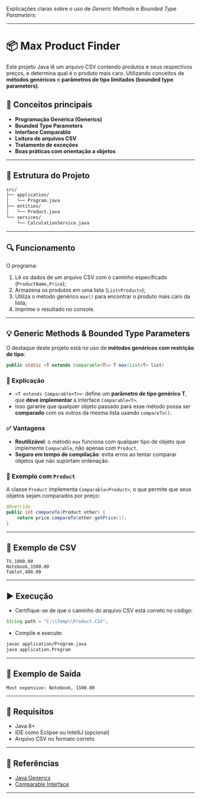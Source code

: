 Explicações claras sobre o uso de *Generic Methods* e *Bounded Type Parameters*:

---

# 📦 Max Product Finder

Este projeto Java lê um arquivo CSV contendo produtos e seus respectivos preços, e determina qual é o produto mais caro.
Utilizando conceitos de **métodos genéricos** e **parâmetros de tipo limitados (bounded type parameters)**.

## 🧠 Conceitos principais

- **Programação Genérica (Generics)**
- **Bounded Type Parameters**
- **Interface Comparable**
- **Leitura de arquivos CSV**
- **Tratamento de exceções**
- **Boas práticas com orientação a objetos**

---

## 📂 Estrutura do Projeto

```bash
src/
├── application/
│   └── Program.java
├── entities/
│   └── Product.java
└── services/
    └── CalculationService.java
```

---

## 🔍 Funcionamento

O programa:

1. Lê os dados de um arquivo CSV com o caminho especificado (`ProductName,Price`);
2. Armazena os produtos em uma lista (`List<Product>`);
3. Utiliza o método genérico `max()` para encontrar o produto mais caro da lista;
4. Imprime o resultado no console.

---

## 💡 Generic Methods & Bounded Type Parameters

O destaque deste projeto está no uso de **métodos genéricos com restrição de tipo**:

```java
public static <T extends Comparable<T>> T max(List<T> list)
```

### 🧾 Explicação

- `<T extends Comparable<T>>`: define um **parâmetro de tipo genérico T**, que **deve implementar** a interface `Comparable<T>`.
- Isso garante que qualquer objeto passado para esse método possa ser **comparado** com os outros da mesma lista usando `compareTo()`.

### ✅ Vantagens

- **Reutilizável**: o método `max` funciona com qualquer tipo de objeto que implemente `Comparable`, não apenas com `Product`.
- **Seguro em tempo de compilação**: evita erros ao tentar comparar objetos que não suportam ordenação.

### 💬 Exemplo com `Product`

A classe `Product` implementa `Comparable<Product>`, o que permite que seus objetos sejam comparados por preço:

```java
@Override
public int compareTo(Product other) {
    return price.compareTo(other.getPrice());
}
```

---

## 📁 Exemplo de CSV

```csv
TV,1000.00
Notebook,1500.00
Tablet,400.00
```

---

## ▶️ Execução

- Certifique-se de que o caminho do arquivo CSV está correto no código:

```java
String path = "C:\\Temp\\Product.CSV";
```

- Compile e execute:

```bash
javac application/Program.java
java application.Program
```

---

## 🧪 Exemplo de Saída

```
Most expensive: Notebook, 1500.00
```

---

## 📌 Requisitos

- Java 8+
- IDE como Eclipse ou IntelliJ (opcional)
- Arquivo CSV no formato correto

---

## 📘 Referências

- [Java Generics](https://docs.oracle.com/javase/tutorial/java/generics/)
- [Comparable Interface](https://docs.oracle.com/javase/8/docs/api/java/lang/Comparable.html)

---
